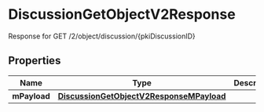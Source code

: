 

# DiscussionGetObjectV2Response

Response for GET /2/object/discussion/{pkiDiscussionID}

## Properties

| Name | Type | Description | Notes |
|------------ | ------------- | ------------- | -------------|
|**mPayload** | [**DiscussionGetObjectV2ResponseMPayload**](DiscussionGetObjectV2ResponseMPayload.md) |  |  |



